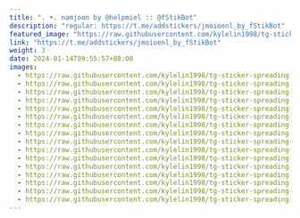 ```yaml
---
title: ". •. namjoon by @helpmiel :: @fStikBot"
description: "regular: https://t.me/addstickers/jmoioenl_by_fStikBot"
featured_image: "https://raw.githubusercontent.com/kylelin1998/tg-sticker-spreading-worldwide-images/main/img/ae8eb42a-ab6a-4ed5-9904-082908261b58.jpg"
link: "https://t.me/addstickers/jmoioenl_by_fStikBot"
weight: 3
date: 2024-01-14T09:55:57+08:00
images:
  - https://raw.githubusercontent.com/kylelin1998/tg-sticker-spreading-worldwide-images/main/img/ae8eb42a-ab6a-4ed5-9904-082908261b58.jpg
  - https://raw.githubusercontent.com/kylelin1998/tg-sticker-spreading-worldwide-images/main/img/a9c2efcd-4dd1-4b81-bca8-93d547dca505.jpg
  - https://raw.githubusercontent.com/kylelin1998/tg-sticker-spreading-worldwide-images/main/img/7dc93574-30a1-4eeb-9714-4473f10fbbbf.jpg
  - https://raw.githubusercontent.com/kylelin1998/tg-sticker-spreading-worldwide-images/main/img/62baffc5-00ce-4f38-9a0a-088de5843169.jpg
  - https://raw.githubusercontent.com/kylelin1998/tg-sticker-spreading-worldwide-images/main/img/bf06f44c-12eb-4bf2-8dbe-31885f881743.jpg
  - https://raw.githubusercontent.com/kylelin1998/tg-sticker-spreading-worldwide-images/main/img/589beaf6-ee8c-4553-965a-86b72759156a.jpg
  - https://raw.githubusercontent.com/kylelin1998/tg-sticker-spreading-worldwide-images/main/img/22ad6e1a-0e9e-4d87-8fcb-037d5269cc17.jpg
  - https://raw.githubusercontent.com/kylelin1998/tg-sticker-spreading-worldwide-images/main/img/dd7e5c7b-603f-48cc-a5fd-ee7eea9f47be.jpg
  - https://raw.githubusercontent.com/kylelin1998/tg-sticker-spreading-worldwide-images/main/img/b60cc86a-7dae-48ab-ba5e-b88e014d66aa.jpg
  - https://raw.githubusercontent.com/kylelin1998/tg-sticker-spreading-worldwide-images/main/img/042a7eed-0608-4fb7-b13c-a1dbd5542e40.jpg
  - https://raw.githubusercontent.com/kylelin1998/tg-sticker-spreading-worldwide-images/main/img/25866299-2498-4328-8866-6067db47d349.jpg
  - https://raw.githubusercontent.com/kylelin1998/tg-sticker-spreading-worldwide-images/main/img/db1dc31e-c1fd-4249-a11e-0ac1b1ad2199.jpg
  - https://raw.githubusercontent.com/kylelin1998/tg-sticker-spreading-worldwide-images/main/img/9be90f2e-e76c-4d28-a427-69027503f9b8.jpg
  - https://raw.githubusercontent.com/kylelin1998/tg-sticker-spreading-worldwide-images/main/img/6d5ff6a2-9b5f-45e8-849f-96dddff36c3d.jpg
  - https://raw.githubusercontent.com/kylelin1998/tg-sticker-spreading-worldwide-images/main/img/6553e42e-f21b-47d5-8d46-3e791f08c0b8.jpg
  - https://raw.githubusercontent.com/kylelin1998/tg-sticker-spreading-worldwide-images/main/img/4704cefd-9199-4321-82f0-20960cf6e2aa.jpg
---
```

